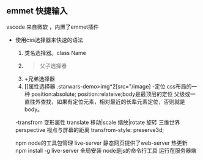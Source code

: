 ## emmet 快捷输入
vscode 来自微软 ，内置了emmet插件
- 使用css选择器来快速的语法 
    1. 类名选择器。class Name
    2. >父子选择器
    3. +兄弟选择器
    4. []属性选择器
    .starwars-demo>img*2[src="/image]
    -定位
    css布局的一种
    position:absolute;
    position:relateive;body是最顶层的定位
    父级或一直往外查找，如果有定位元素，相对最近的长辈元素定位，否则就是body。

    -transfrom
    变形属性 translate 移动|scale 缩放|rotate 旋转
    三维世界 perspective 视点与屏幕的距离
    transfrom-style: preserve3d;

    npm node的工具包管理
    live-server 静态网页提供了web-server  热更新
    npm install -g live-server 全局安装
    node是js的命令行工具 运行在服务器端

